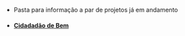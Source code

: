 - Pasta para informação a par de projetos já em andamento


- #### [Cidadadão de Bem](https://github.com/androiddevbr-cwb/cidadaodebem)
